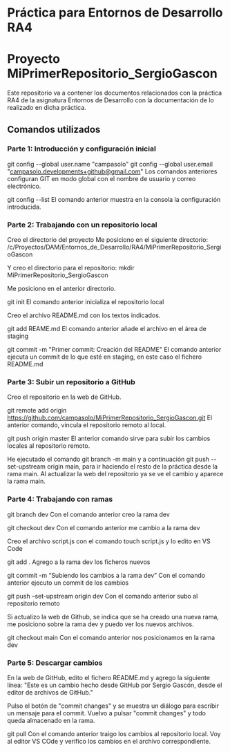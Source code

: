 # Práctica para Entornos de Desarrollo RA4
# Proyecto MiPrimerRepositorio_SergioGascon

Este repositorio va a contener los documentos relacionados con la práctica RA4 de la asignatura Entornos de Desarrollo con la documentación de lo realizado en dicha práctica.

## Comandos utilizados

### Parte 1: Introducción y configuración inicial

git config --global user.name "campasolo"
git config --global user.email "campasolo.developments+github@gmail.com"
Los comandos anteriores configuran GIT en modo global con el nombre de usuario y correo electrónico.

git config --list
El comando anterior muestra en la consola la configuración introducida.

### Parte 2: Trabajando con un repositorio local 


Creo el directorio del proyecto
Me posiciono en el siguiente directorio:
/c/Proyectos/DAM/Entornos_de_Desarrollo/RA4/MiPrimerRepositorio_SergioGascon

Y creo el directorio para el repositorio:
mkdir MiPrimerRepositorio_SergioGascon

Me posiciono en el anterior directorio.

git init
El comando anterior inicializa el repositorio local

Creo el archivo README.md con los textos indicados.

git add REAME.md
El comando anterior añade el archivo en el área de staging

git commit -m "Primer commit: Creación del README"
El comando anterior ejecuta un commit de lo que esté en staging, en este caso el fichero README.md

### Parte 3: Subir un repositorio a GitHub

Creo el repositorio en la web de GitHub.

git remote add origin https://github.com/campasolo/MiPrimerRepositorio_SergioGascon.git
El anterior comando, vincula el repositorio remoto al local.

git push origin master
El anterior comando sirve para subir los cambios locales al repositorio remoto.


He ejecutado el comando git branch -m main y a continuación git push --set-upstream origin main, para ir haciendo el resto de la práctica desde la rama main. Al actualizar la web del repositorio ya se ve el cambio y aparece la rama main.

### Parte 4: Trabajando con ramas

git branch dev
Con el comando anterior creo la rama dev

git checkout dev
Con el comando anterior me cambio a la rama dev

Creo el archivo script.js con el comando touch script.js y lo edito en VS Code

git add .
Agrego a la rama dev los ficheros nuevos

git commit -m “Subiendo los cambios a la rama dev”
Con el comando anterior ejecuto un commit de los cambios

git push –set-upstream origin dev
Con el comando anterior subo al repositorio remoto

Si actualizo la web de Github, se indica que se ha creado una nueva rama, me posiciono sobre la rama dev y puedo ver los nuevos archivos.

git checkout main
Con el comando anterior nos posicionamos en la rama dev

### Parte 5: Descargar cambios 

En la web de GitHub, edito el fichero README.md y agrego la siguiente línea:
"Este es un cambio hecho desde GitHub por Sergio Gascón, desde el editor de archivos de GitHub."

Pulso el botón de "commit changes" y se muestra un diálogo para escribir un mensaje para el commit. Vuelvo a pulsar "commit changes" y todo queda almacenado en la rama.

git pull
Con el comando anterior traigo los cambios al repositorio local.
Voy al editor VS COde y verifico los cambios en el archivo correspondiente.

